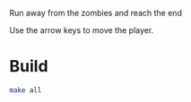 Run away from the zombies and reach the end

Use the arrow keys to move the player.
# Build
```bash
make all
```